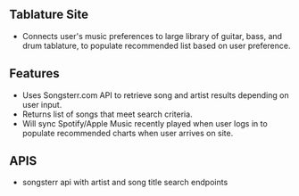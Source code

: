 ## Tablature Site

- Connects user's music preferences to large library of guitar, bass, and drum tablature, to populate recommended list based on user preference.

## Features

- Uses Songsterr.com API to retrieve song and artist results depending on user input.
- Returns list of songs that meet search criteria.
- Will sync Spotify/Apple Music recently played when user logs in to populate recommended charts when user arrives on site.

## APIS
- songsterr api with artist and song title search endpoints